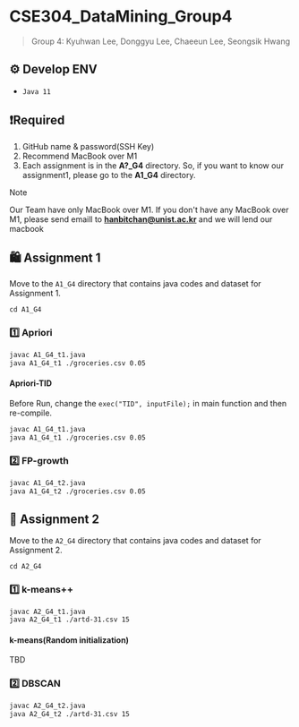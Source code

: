 # CSE304_DataMining_Group4
> Group 4: Kyuhwan Lee, Donggyu Lee, Chaeeun Lee, Seongsik Hwang

## ⚙️ Develop ENV
  - `Java 11`

## ❗️Required

1. GitHub name & password(SSH Key)
2. Recommend MacBook over M1 
3. Each assignment is in the **A?_G4** directory. So, if you want to know our assignment1, please go to the **A1_G4** directory.

>[!NOTE]
>Our Team have only MacBook over M1. If you don't have any MacBook over M1, please send emaill to **hanbitchan@unist.ac.kr** and we will lend our macbook

## 🛍️ Assignment 1
Move to the `A1_G4` directory that contains java codes and dataset for Assignment 1.

```
cd A1_G4
```

### 1️⃣ Apriori
```bash
javac A1_G4_t1.java
java A1_G4_t1 ./groceries.csv 0.05
```
#### Apriori-TID
Before Run, change the `exec("TID", inputFile);` in main function and then re-compile.
```bash
javac A1_G4_t1.java
java A1_G4_t1 ./groceries.csv 0.05
```

### 2️⃣ FP-growth
```bash
javac A1_G4_t2.java
java A1_G4_t2 ./groceries.csv 0.05
```

## 👫 Assignment 2
Move to the `A2_G4` directory that contains java codes and dataset for Assignment 2.

```
cd A2_G4
```

### 1️⃣ k-means++
```bash
javac A2_G4_t1.java
java A2_G4_t1 ./artd-31.csv 15
```
#### k-means(Random initialization)
TBD

### 2️⃣ DBSCAN
```bash
javac A2_G4_t2.java
java A2_G4_t2 ./artd-31.csv 15
```
